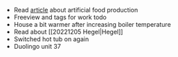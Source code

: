 - Read [article](https://theconversation.com/new-food-technologies-could-release-80-of-the-worlds-farmland-back-to-nature-195981) about artificial food production 
- Freeview and tags for work todo
- House a bit warmer after increasing boiler temperature
- Read about [[20221205 Hegel|Hegel]]
- Switched hot tub on again
- Duolingo unit 37